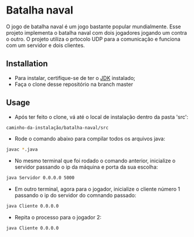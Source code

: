 # Batalha naval

O jogo de batalha naval é um jogo bastante popular mundialmente. Esse projeto implementa o batalha naval com dois jogadores jogando um contra o outro. O projeto utiliza o prtocolo UDP para a comunicação e funciona com um servidor e dois clientes.

## Installation

- Para instalar, certifique-se de ter o [JDK](https://www.oracle.com/br/java/technologies/downloads/) instalado;
- Faça o clone desse repositório na branch master

## Usage

- Após ter feito o clone, vá até o local de instalação dentro da pasta 'src':
```bash
caminho-da-instalação/batalha-naval/src
```
- Rode o comando abaixo para compilar todos os arquivos java:
```bash
javac *.java
```
- No mesmo terminal que foi rodado o comando anterior, inicialize o servidor passando o ip da máquina e porta da sua escolha:
```bash
java Servidor 0.0.0.0 5000
```
- Em outro terminal, agora para o jogador, inicialize o cliente número 1 passando o ip do servidor do comnando passado:
```bash
java Cliente 0.0.0.0
```
- Repita o processo para o jogador 2:
```bash
java Cliente 0.0.0.0
```
